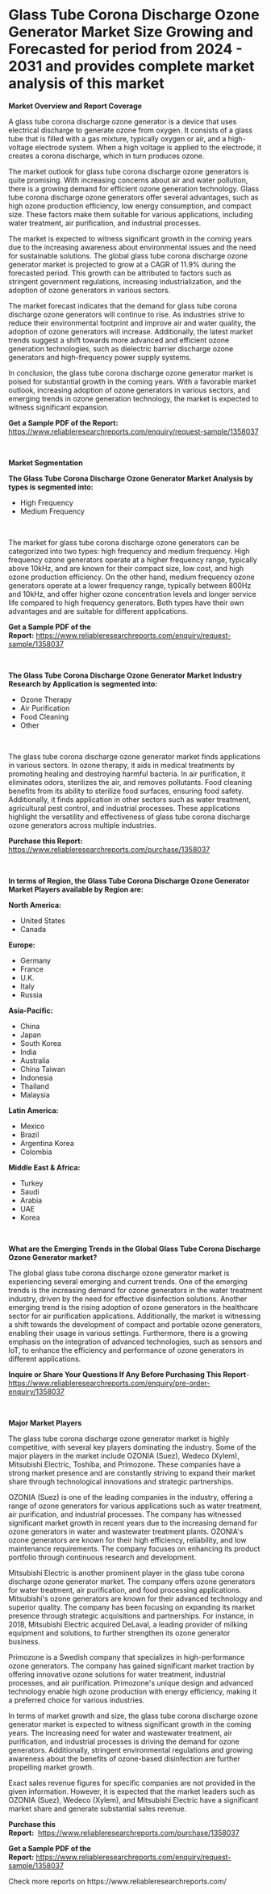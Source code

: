 <p><h1>Glass Tube Corona Discharge Ozone Generator Market Size Growing and Forecasted for period from 2024 - 2031 and provides complete market analysis of this market</h1></p><p><strong>Market Overview and Report Coverage</strong></p>
<p><p>A glass tube corona discharge ozone generator is a device that uses electrical discharge to generate ozone from oxygen. It consists of a glass tube that is filled with a gas mixture, typically oxygen or air, and a high-voltage electrode system. When a high voltage is applied to the electrode, it creates a corona discharge, which in turn produces ozone.</p><p>The market outlook for glass tube corona discharge ozone generators is quite promising. With increasing concerns about air and water pollution, there is a growing demand for efficient ozone generation technology. Glass tube corona discharge ozone generators offer several advantages, such as high ozone production efficiency, low energy consumption, and compact size. These factors make them suitable for various applications, including water treatment, air purification, and industrial processes.</p><p>The market is expected to witness significant growth in the coming years due to the increasing awareness about environmental issues and the need for sustainable solutions. The global glass tube corona discharge ozone generator market is projected to grow at a CAGR of 11.9% during the forecasted period. This growth can be attributed to factors such as stringent government regulations, increasing industrialization, and the adoption of ozone generators in various sectors.</p><p>The market forecast indicates that the demand for glass tube corona discharge ozone generators will continue to rise. As industries strive to reduce their environmental footprint and improve air and water quality, the adoption of ozone generators will increase. Additionally, the latest market trends suggest a shift towards more advanced and efficient ozone generation technologies, such as dielectric barrier discharge ozone generators and high-frequency power supply systems.</p><p>In conclusion, the glass tube corona discharge ozone generator market is poised for substantial growth in the coming years. With a favorable market outlook, increasing adoption of ozone generators in various sectors, and emerging trends in ozone generation technology, the market is expected to witness significant expansion.</p></p>
<p><strong>Get a Sample PDF of the Report:</strong> <a href="https://www.reliableresearchreports.com/enquiry/request-sample/1358037">https://www.reliableresearchreports.com/enquiry/request-sample/1358037</a></p>
<p>&nbsp;</p>
<p><strong>Market Segmentation</strong></p>
<p><strong>The Glass Tube Corona Discharge Ozone Generator Market Analysis by types is segmented into:</strong></p>
<p><ul><li>High Frequency</li><li>Medium Frequency</li></ul></p>
<p>&nbsp;</p>
<p><p>The market for glass tube corona discharge ozone generators can be categorized into two types: high frequency and medium frequency. High frequency ozone generators operate at a higher frequency range, typically above 10kHz, and are known for their compact size, low cost, and high ozone production efficiency. On the other hand, medium frequency ozone generators operate at a lower frequency range, typically between 800Hz and 10kHz, and offer higher ozone concentration levels and longer service life compared to high frequency generators. Both types have their own advantages and are suitable for different applications.</p></p>
<p><strong>Get a Sample PDF of the Report:</strong>&nbsp;<a href="https://www.reliableresearchreports.com/enquiry/request-sample/1358037">https://www.reliableresearchreports.com/enquiry/request-sample/1358037</a></p>
<p>&nbsp;</p>
<p><strong>The Glass Tube Corona Discharge Ozone Generator Market Industry Research by Application is segmented into:</strong></p>
<p><ul><li>Ozone Therapy</li><li>Air Purification</li><li>Food Cleaning</li><li>Other</li></ul></p>
<p>&nbsp;</p>
<p><p>The glass tube corona discharge ozone generator market finds applications in various sectors. In ozone therapy, it aids in medical treatments by promoting healing and destroying harmful bacteria. In air purification, it eliminates odors, sterilizes the air, and removes pollutants. Food cleaning benefits from its ability to sterilize food surfaces, ensuring food safety. Additionally, it finds application in other sectors such as water treatment, agricultural pest control, and industrial processes. These applications highlight the versatility and effectiveness of glass tube corona discharge ozone generators across multiple industries.</p></p>
<p><strong>Purchase this Report:</strong>&nbsp; <a href="https://www.reliableresearchreports.com/purchase/1358037">https://www.reliableresearchreports.com/purchase/1358037</a></p>
<p>&nbsp;</p>
<p><strong>In terms of Region, the Glass Tube Corona Discharge Ozone Generator Market Players available by Region are:</strong></p>
<p>
    <p> <strong> North America: </strong>
        <ul>
            <li>United States</li>
            <li>Canada</li>
        </ul>
        </p> 
    <p> <strong> Europe: </strong>
        <ul>
            <li>Germany</li>
            <li>France</li>
            <li>U.K.</li>
            <li>Italy</li>
            <li>Russia</li>
        </ul>
        </p> 
    <p> <strong> Asia-Pacific: </strong>
        <ul>
            <li>China</li>
            <li>Japan</li>
            <li>South Korea</li>
            <li>India</li>
            <li>Australia</li>
            <li>China Taiwan</li>
            <li>Indonesia</li>
            <li>Thailand</li>
            <li>Malaysia</li>
        </ul>
        </p> 
    <p> <strong> Latin America: </strong>
        <ul>
            <li>Mexico</li>
            <li>Brazil</li>
            <li>Argentina Korea</li>
            <li>Colombia</li>
        </ul>
        </p> 
    <p> <strong> Middle East & Africa: </strong>
        <ul>
            <li>Turkey</li>
            <li>Saudi</li>
            <li>Arabia</li>
            <li>UAE</li>
            <li>Korea</li>
        </ul>
    </p>
    </p>
<p>&nbsp;</p>
<p><strong>What are the Emerging Trends in the Global Glass Tube Corona Discharge Ozone Generator market?</strong></p>
<p><p>The global glass tube corona discharge ozone generator market is experiencing several emerging and current trends. One of the emerging trends is the increasing demand for ozone generators in the water treatment industry, driven by the need for effective disinfection solutions. Another emerging trend is the rising adoption of ozone generators in the healthcare sector for air purification applications. Additionally, the market is witnessing a shift towards the development of compact and portable ozone generators, enabling their usage in various settings. Furthermore, there is a growing emphasis on the integration of advanced technologies, such as sensors and IoT, to enhance the efficiency and performance of ozone generators in different applications.</p></p>
<p><strong>Inquire or Share Your Questions If Any Before Purchasing This Report</strong>- <a href="https://www.reliableresearchreports.com/enquiry/pre-order-enquiry/1358037">https://www.reliableresearchreports.com/enquiry/pre-order-enquiry/1358037</a></p>
<p>&nbsp;</p>
<p><strong>Major Market Players</strong></p>
<p><p>The glass tube corona discharge ozone generator market is highly competitive, with several key players dominating the industry. Some of the major players in the market include OZONIA (Suez), Wedeco (Xylem), Mitsubishi Electric, Toshiba, and Primozone. These companies have a strong market presence and are constantly striving to expand their market share through technological innovations and strategic partnerships.</p><p>OZONIA (Suez) is one of the leading companies in the industry, offering a range of ozone generators for various applications such as water treatment, air purification, and industrial processes. The company has witnessed significant market growth in recent years due to the increasing demand for ozone generators in water and wastewater treatment plants. OZONIA's ozone generators are known for their high efficiency, reliability, and low maintenance requirements. The company focuses on enhancing its product portfolio through continuous research and development.</p><p>Mitsubishi Electric is another prominent player in the glass tube corona discharge ozone generator market. The company offers ozone generators for water treatment, air purification, and food processing applications. Mitsubishi's ozone generators are known for their advanced technology and superior quality. The company has been focusing on expanding its market presence through strategic acquisitions and partnerships. For instance, in 2018, Mitsubishi Electric acquired DeLaval, a leading provider of milking equipment and solutions, to further strengthen its ozone generator business.</p><p>Primozone is a Swedish company that specializes in high-performance ozone generators. The company has gained significant market traction by offering innovative ozone solutions for water treatment, industrial processes, and air purification. Primozone's unique design and advanced technology enable high ozone production with energy efficiency, making it a preferred choice for various industries.</p><p>In terms of market growth and size, the glass tube corona discharge ozone generator market is expected to witness significant growth in the coming years. The increasing need for water and wastewater treatment, air purification, and industrial processes is driving the demand for ozone generators. Additionally, stringent environmental regulations and growing awareness about the benefits of ozone-based disinfection are further propelling market growth.</p><p>Exact sales revenue figures for specific companies are not provided in the given information. However, it is expected that the market leaders such as OZONIA (Suez), Wedeco (Xylem), and Mitsubishi Electric have a significant market share and generate substantial sales revenue.</p></p>
<p><strong>Purchase this Report:</strong>&nbsp;&nbsp;<a href="https://www.reliableresearchreports.com/purchase/1358037">https://www.reliableresearchreports.com/purchase/1358037</a></p>
<p></p>
<p><strong>Get a Sample PDF of the Report:</strong>&nbsp;<a href="https://www.reliableresearchreports.com/enquiry/request-sample/1358037">https://www.reliableresearchreports.com/enquiry/request-sample/1358037</a></p>
<p>Check more reports on https://www.reliableresearchreports.com/</p>